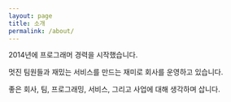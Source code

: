 ```yaml
---
layout: page
title: 소개 
permalink: /about/
---
```


2014년에 프로그래머 경력을 시작했습니다.

<!-- 대기업에 다니며 창업을 꿈꾸다 2020년에 스토리시티를 열고 여행 서비스 <[여다](https://yodatrip.com)>를 만들었습니다. -->

멋진 팀원들과 재밌는 서비스를 만드는 재미로 회사를 운영하고 있습니다.

좋은 회사, 팀, 프로그래밍, 서비스, 그리고 사업에 대해 생각하며 삽니다.
